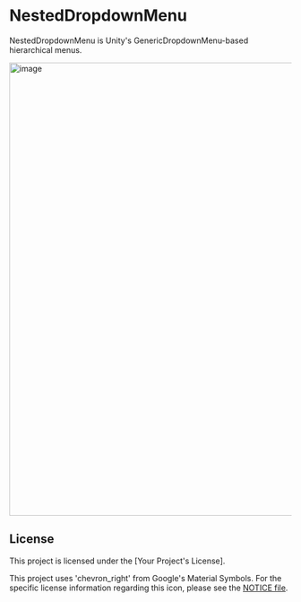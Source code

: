 # NestedDropdownMenu

NestedDropdownMenu is Unity's GenericDropdownMenu-based hierarchical menus.

<img width="1758" height="808" alt="image" src="https://github.com/user-attachments/assets/31e05f89-11c2-4d7b-9845-735bc57252fc" />


## License

This project is licensed under the [Your Project's License].

This project uses 'chevron_right' from Google's Material Symbols. For the specific license information regarding this icon, please see the [NOTICE file](NOTICE).
